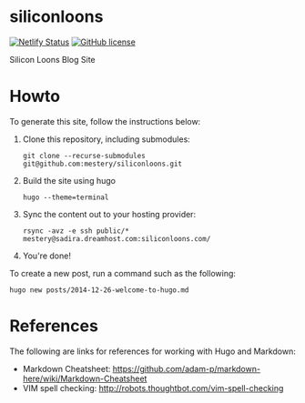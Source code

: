 siliconloons
============

[![Netlify Status](https://api.netlify.com/api/v1/badges/41da72e5-3f60-4712-a652-7fbf085ee740/deploy-status)](https://app.netlify.com/sites/brave-brown-9afa0a/deploys)
[![GitHub license](https://img.shields.io/badge/license-Apache%20license%202.0-blue.svg)](https://github.com/mestery/siliconloons/blob/master/LICENSE)

Silicon Loons Blog Site

Howto
=====

To generate this site, follow the instructions below:

1. Clone this repository, including submodules:

   `git clone --recurse-submodules git@github.com:mestery/siliconloons.git`

2. Build the site using hugo

   `hugo --theme=terminal`

3. Sync the content out to your hosting provider:

   `rsync -avz -e ssh public/* mestery@sadira.dreamhost.com:siliconloons.com/`

4. You're done!

To create a new post, run a command such as the following:

   `hugo new posts/2014-12-26-welcome-to-hugo.md`

References
==========
The following are links for references for working with Hugo and Markdown:

* Markdown Cheatsheet: https://github.com/adam-p/markdown-here/wiki/Markdown-Cheatsheet
* VIM spell checking: http://robots.thoughtbot.com/vim-spell-checking

